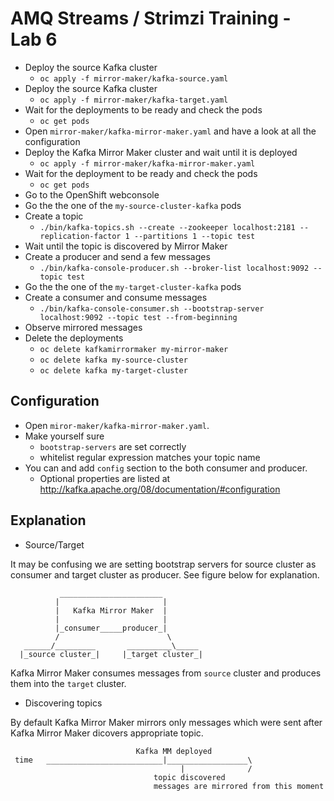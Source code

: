 # AMQ Streams / Strimzi Training - Lab 6

* Deploy the source Kafka cluster
  * `oc apply -f mirror-maker/kafka-source.yaml`
* Deploy the source Kafka cluster
  * `oc apply -f mirror-maker/kafka-target.yaml`
* Wait for the deployments to be ready and check the pods
  * `oc get pods`
* Open `mirror-maker/kafka-mirror-maker.yaml` and have a look at all the configuration
* Deploy the Kafka Mirror Maker cluster and wait until it is deployed
  * `oc apply -f mirror-maker/kafka-mirror-maker.yaml`
* Wait for the deployment to be ready and check the pods
  * `oc get pods`
* Go to the OpenShift webconsole
* Go the the one of the `my-source-cluster-kafka` pods
* Create a topic
  * `./bin/kafka-topics.sh --create --zookeeper localhost:2181 --replication-factor 1 --partitions 1 --topic test`
* Wait until the topic is discovered by Mirror Maker
* Create a producer and send a few messages
  * `./bin/kafka-console-producer.sh --broker-list localhost:9092 --topic test`
* Go the the one of the `my-target-cluster-kafka` pods
* Create a consumer and consume messages
  * `./bin/kafka-console-consumer.sh --bootstrap-server localhost:9092 --topic test --from-beginning`
* Observe mirrored messages
* Delete the deployments
  * `oc delete kafkamirrormaker my-mirror-maker`
  * `oc delete kafka my-source-cluster`
  * `oc delete kafka my-target-cluster`


## Configuration
* Open `miror-maker/kafka-mirror-maker.yaml`.
* Make yourself sure 
  * `bootstrap-servers` are set correctly
  * whitelist regular expression matches your topic name
* You can and add `config` section to the both consumer and producer.
  * Optional properties are listed at http://kafka.apache.org/08/documentation/#configuration


##  Explanation
* Source/Target

It may be confusing we are setting bootstrap servers for source cluster as consumer and target cluster as producer.
See figure below for explanation.
```
           _______________________
          |                       |
          |   Kafka Mirror Maker  |
          |                       |
          |_consumer_____producer_|
          /                        \
   ______/_________       __________\_____
  |_source cluster_|     |_target cluster_|
```
Kafka Mirror Maker consumes messages from `source` cluster and produces them into the `target` cluster.

* Discovering topics

By default Kafka Mirror Maker mirrors only messages which were sent after Kafka Mirror Maker dicovers appropriate topic.

```
                            Kafka MM deployed
 time   __________________________|__________________\
                                      |              / 
                                topic discovered
                                messages are mirrored from this moment
```
